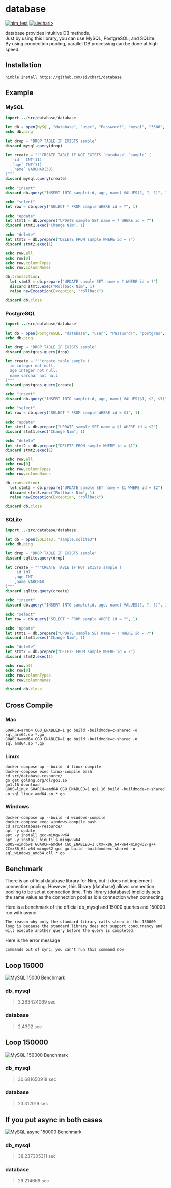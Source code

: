 # database

[![nim_test](https://github.com/sivchari/database/actions/workflows/nim_test.yml/badge.svg)](https://github.com/sivchari/database/actions/workflows/nim_test.yml)
[![sivchari>](https://circleci.com/gh/sivchari/database.svg?style=svg)](https://github.com/sivchari/database)

database provides intuitive DB methods.  
Just by using this library, you can use MySQL, PostgreSQL, and SQLite.  
By using connection pooling, parallel DB processing can be done at high speed.

## Installation
```shell
nimble install https://github.com/sivchari/database
```

## Example
### MySQL
```nim
import ../src/database/database

let db = open(MySQL, "database", "user", "Password!", "mysql", "3306", 10)
echo db.ping

let drop = "DROP TABLE IF EXISTS sample"
discard mysql.query(drop)

let create = """CREATE TABLE IF NOT EXISTS `database`.`sample` (
   `id`  INT(11)
  ,`age` INT(11)
  ,`name` VARCHAR(30)
)"""
discard mysql.query(create)

echo "insert"
discard db.query("INSERT INTO sample(id, age, name) VALUES(?, ?, ?)", 1, 10, "New Nim")

echo "select"
let row = db.query("SELECT * FROM sample WHERE id = ?", 1)

echo "update"
let stmt1 = db.prepare("UPDATE sample SET name = ? WHERE id = ?")
discard stmt1.exec("Change Nim", 1)

echo "delete"
let stmt2 = db.prepare("DELETE FROM sample WHERE id = ?")
discard stmt2.exec(1)

echo row.all
echo row[0]
echo row.columnTypes
echo row.columnNames

db.transaction:
  let stmt3 = db.prepare("UPDATE sample SET name = ? WHERE id = ?")
  discard stmt3.exec("Rollback Nim", 1)
  raise newException(Exception, "rollback")

discard db.close
```

### PostgreSQL
```nim
import ../src/database/database

let db = open(PostgreSQL, "database", "user", "Password!", "postgres", "5432", 1)
echo db.ping

let drop = "DROP TABLE IF EXISTS sample"
discard postgres.query(drop)

let create = """create table sample (
  id integer not null,
  age integer not null,
  name varchar not null
)"""
discard postgres.query(create)

echo "insert"
discard db.query("INSERT INTO sample(id, age, name) VALUES($1, $2, $3)", 1, 10, "New Nim")

echo "select"
let row = db.query("SELECT * FROM sample WHERE id = $1", 1)

echo "update"
let stmt1 = db.prepare("UPDATE sample SET name = $1 WHERE id = $2")
discard stmt1.exec("Change Nim", 1)

echo "delete"
let stmt2 = db.prepare("DELETE FROM sample WHERE id = $1")
discard stmt2.exec(1)

echo row.all
echo row[0]
echo row.columnTypes
echo row.columnNames

db.transaction:
  let stmt3 = db.prepare("UPDATE sample SET name = $1 WHERE id = $2")
  discard stmt3.exec("Rollback Nim", 1)
  raise newException(Exception, "rollback")

discard db.close
```

### SQLite
```nim
import ../src/database/database

let db = open(SQLite3, "sample.sqlite3")
echo db.ping

let drop = "DROP TABLE IF EXISTS sample"
discard sqlite.query(drop)

let create = """CREATE TABLE IF NOT EXISTS sample (
     id INT
    ,age INT
    ,name VARCHAR
)"""
discard sqlite.query(create)

echo "insert"
discard db.query("INSERT INTO sample(id, age, name) VALUES(?, ?, ?)", 1, 10, "New Nim")

echo "select"
let row = db.query("SELECT * FROM sample WHERE id = ?", 1)

echo "update"
let stmt1 = db.prepare("UPDATE sample SET name = ? WHERE id = ?")
discard stmt1.exec("Change Nim", 1)

echo "delete"
let stmt2 = db.prepare("DELETE FROM sample WHERE id = ?")
discard stmt2.exec(1)

echo row.all
echo row[0]
echo row.columnTypes
echo row.columnNames

discard db.close
```

## Cross Compile

### Mac
```shell
GOARCH=arm64 CGO_ENABLED=1 go build -buildmode=c-shared -o sql_arm64.so *.go
GOARCH=amd64 CGO_ENABLED=1 go build -buildmode=c-shared -o sql_amd64.so *.go
```

### Linux
```shell
docker-compose up --build -d linux-compile
docker-compose exec linux-compile bash
cd src/database-resource/
go get golang.org/dl/go1.16
go1.16 download
GOOS=linux GOARCH=amd64 CGO_ENABLED=1 go1.16 build -buildmode=c-shared -o sql_linux_amd64.so *.go
```

### Windows
```shell
docker-compose up --build -d windows-compile
docker-compose exec windows-compile bash
cd src/database-resource/
apt -y update
apt -y install gcc-mingw-w64
apt -y install binutils-mingw-w64
GOOS=windows GOARCH=amd64 CGO_ENABLED=1 CXX=x86_64-w64-mingw32-g++ CC=x86_64-w64-mingw32-gcc go build -buildmode=c-shared -o sql_windows_amd64.dll *.go
```

## Benchmark

There is an official database library for Nim, but it does not implement connection pooling.
However, this library (database) allows connection pooling to be set at connection time.
This library (database) implicitly sets the same value as the connection pool as idle connection when connecting.

Here is a benchmark of the official db_mysql and 15000 queries and 150000 run with async

`The reason why only the standard library calls sleep in the 150000 loop is because the standard library does not support concurrency and will execute another query before the query is completed.`

Here is the error message

```shell
commands out of sync; you can't run this command now
```

## Loop 15000
![MySQL 15000 Benchmark](img/mysql_loop_15000.png)

### db_mysql
> 3.263424069 sec

### database
> 2.4392 sec

## Loop 150000
![MySQL 150000 Benchmark](img/mysql_loop_150000.png)

### db_mysql
> 30.681650918 sec

### database
> 23.312019 sec

## If you put async in both cases
![MySQL async 150000 Benchmark](img/async_mysql_loop_150000.png)

### db_mysql
> 38.237305311 sec

### database
> 29.214669 sec
